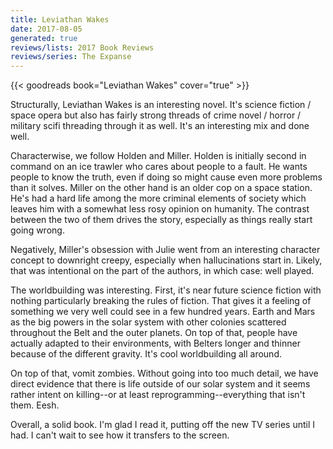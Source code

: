 ```yaml
---
title: Leviathan Wakes
date: 2017-08-05
generated: true
reviews/lists: 2017 Book Reviews
reviews/series: The Expanse
---
```

{{< goodreads book="Leviathan Wakes" cover="true" >}}

Structurally, Leviathan Wakes is an interesting novel. It's science fiction / space opera but also has fairly strong threads of crime novel / horror / military scifi threading through it as well. It's an interesting mix and done well.  

Characterwise, we follow Holden and Miller. Holden is initially second in command on an ice trawler who cares about people to a fault. He wants people to know the truth, even if doing so might cause even more problems than it solves. Miller on the other hand is an older cop on a space station. He's had a hard life among the more criminal elements of society which leaves him with a somewhat less rosy opinion on humanity. The contrast between the two of them drives the story, especially as things really start going wrong.  

<!--more-->

Negatively, Miller's obsession with Julie went from an interesting character concept to downright creepy, especially when hallucinations start in. Likely, that was intentional on the part of the authors, in which case: well played.  

The worldbuilding was interesting. First, it's near future science fiction with nothing particularly breaking the rules of fiction. That gives it a feeling of something we very well could see in a few hundred years. Earth and Mars as the big powers in the solar system with other colonies scattered throughout the Belt and the outer planets. On top of that, people have actually adapted to their environments, with Belters longer and thinner because of the different gravity. It's cool worldbuilding all around.  

On top of that, vomit zombies. Without going into too much detail, we have direct evidence that there is life outside of our solar system and it seems rather intent on killing--or at least reprogramming--everything that isn't them. Eesh.  

Overall, a solid book. I'm glad I read it, putting off the new TV series until I had. I can't wait to see how it transfers to the screen.


